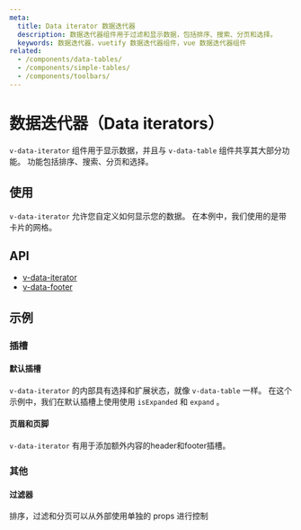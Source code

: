 ```yaml
---
meta:
  title: Data iterator 数据迭代器
  description: 数据迭代器组件用于过滤和显示数据，包括排序、搜索、分页和选择。
  keywords: 数据迭代器，vuetify 数据迭代器组件，vue 数据迭代器组件
related:
  - /components/data-tables/
  - /components/simple-tables/
  - /components/toolbars/
---
```


# 数据迭代器（Data iterators）

`v-data-iterator` 组件用于显示数据，并且与 `v-data-table` 组件共享其大部分功能。 功能包括排序、搜索、分页和选择。

<entry-ad />

## 使用

`v-data-iterator` 允许您自定义如何显示您的数据。 在本例中，我们使用的是带卡片的网格。

<usage name="v-data-iterator" />

## API

- [v-data-iterator](/api/v-data-iterator)
- [v-data-footer](/api/v-data-footer)

<inline-api page="components/data-iterators" />

## 示例

### 插槽

#### 默认插槽

`v-data-iterator` 的内部具有选择和扩展状态，就像 `v-data-table` 一样。 在这个示例中，我们在默认插槽上使用使用 `isExpanded` 和 `expand` 。

<example file="v-data-iterator/slot-default" />

#### 页眉和页脚

`v-data-iterator` 有用于添加额外内容的header和footer插槽。

<example file="v-data-iterator/slot-header-and-footer" />

### 其他

#### 过滤器

排序，过滤和分页可以从外部使用单独的 props 进行控制

<example file="v-data-iterator/misc-filter" />

<backmatter />
